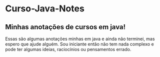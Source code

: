 # Curso-Java-Notes
## Minhas anotações de cursos em java!
Essas são algumas anotações minhas em java e ainda não terminei, mas espero que ajude alguém. Sou iniciante então não tem nada complexo e pode ter algumas
ideias, raciocínios ou pensamentos errado.
